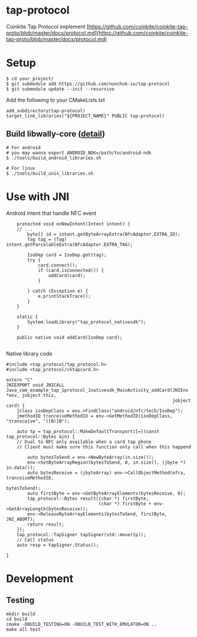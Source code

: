 # tap-protocol
Coinkite Tap Protocol implement
[https://github.com/coinkite/coinkite-tap-proto/blob/master/docs/protocol.md](https://github.com/coinkite/coinkite-tap-proto/blob/master/docs/protocol.md)

# Setup

```
$ cd your_project/
$ git submodule add https://github.com/nunchuk-io/tap-protocol
$ git submodule update --init --recursive
```

Add the following to your CMakeLists.txt

```
add_subdirectory(tap-protocol)
target_link_libraries("${PROJECT_NAME}" PUBLIC tap-protocol)
```

## Build libwally-core ([detail](https://github.com/ElementsProject/libwally-core#building))
```
# For android
# you may wanna export ANDROID_NDK=/path/to/android-ndk
$ ./tools/build_android_libraries.sh

# For linux
$ ./tools/build_unix_libraries.sh
```

# Use with JNI


Android Intent that handle NFC event

```
    protected void onNewIntent(Intent intent) {
    // ...
        byte[] id = intent.getByteArrayExtra(NfcAdapter.EXTRA_ID);
        Tag tag = (Tag) intent.getParcelableExtra(NfcAdapter.EXTRA_TAG);

        IsoDep card = IsoDep.get(tag);
        try {
            card.connect();
            if (card.isConnected()) {
                addCard(card);
            }

        } catch (Exception e) {
            e.printStackTrace();
        }
    }

    static {
        System.loadLibrary("tap_protocol_nativesdk");
    }

    public native void addCard(IsoDep card);


```

Native library code

```
#include <tap_protocol/tap_protocol.h>
#include <tap_protocol/cktapcard.h>

extern "C"
JNIEXPORT void JNICALL
Java_com_example_tap_1protocol_1nativesdk_MainActivity_addCard(JNIEnv *env, jobject thiz,
                                                               jobject card) {
    jclass isoDepClass = env->FindClass("android/nfc/tech/IsoDep");
    jmethodID tranceiveMethodID = env->GetMethodID(isoDepClass, "transceive", "([B)[B");

    auto tp = tap_protocol::MakeDefaultTransport([=](const tap_protocol::Bytes &in) {
    // Dual to NFC only available when a card tap phone
    // Client must make sure this function only call when this happend

        auto bytesToSend = env->NewByteArray(in.size());
        env->SetByteArrayRegion(bytesToSend, 0, in.size(), (jbyte *) in.data());
        auto bytesReceive = (jbyteArray) env->CallObjectMethod(nfca, tranceiveMethodID,
                                                               bytesToSend);
        auto firstByte = env->GetByteArrayElements(bytesReceive, 0);
        tap_protocol::Bytes result((char *) firstByte,
                                   (char *) firstByte + env->GetArrayLength(bytesReceive));
        env->ReleaseByteArrayElements(bytesToSend, firstByte, JNI_ABORT);
        return result;
    });
    tap_protocol::TapSigner tapSigner(std::move(tp));
    // Call status
    auto resp = tapSigner.Status();
    
}
```

# Development

## Testing
```
mkdir build
cd build
cmake -DBUILD_TESTING=ON -DBUILD_TEST_WITH_EMULATOR=ON ..
make all test
```


